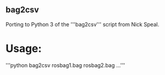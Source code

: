 bag2csv
-------

Porting to Python 3 of the '''bag2csv''' script from Nick Speal.

Usage:
======

'''python bag2csv rosbag1.bag rosbag2.bag ...''' 
